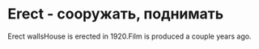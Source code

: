 # Erect - сооружать, поднимать

Erect wallsHouse is erected in 1920.Film is produced a couple years ago.
